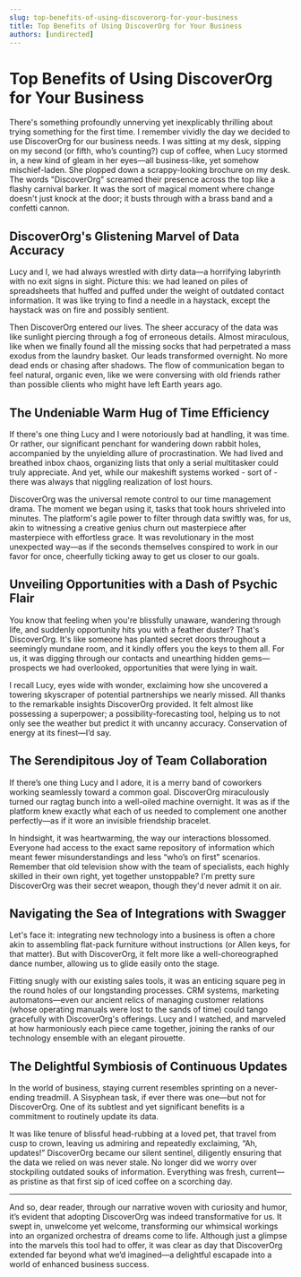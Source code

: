 ```yaml
---
slug: top-benefits-of-using-discoverorg-for-your-business
title: Top Benefits of Using DiscoverOrg for Your Business
authors: [undirected]
---
```



# Top Benefits of Using DiscoverOrg for Your Business

There's something profoundly unnerving yet inexplicably thrilling about trying something for the first time. I remember vividly the day we decided to use DiscoverOrg for our business needs. I was sitting at my desk, sipping on my second (or fifth, who’s counting?) cup of coffee, when Lucy stormed in, a new kind of gleam in her eyes—all business-like, yet somehow mischief-laden. She plopped down a scrappy-looking brochure on my desk. The words "DiscoverOrg" screamed their presence across the top like a flashy carnival barker. It was the sort of magical moment where change doesn't just knock at the door; it busts through with a brass band and a confetti cannon.

## DiscoverOrg's Glistening Marvel of Data Accuracy

Lucy and I, we had always wrestled with dirty data—a horrifying labyrinth with no exit signs in sight. Picture this: we had leaned on piles of spreadsheets that huffed and puffed under the weight of outdated contact information. It was like trying to find a needle in a haystack, except the haystack was on fire and possibly sentient.

Then DiscoverOrg entered our lives. The sheer accuracy of the data was like sunlight piercing through a fog of erroneous details. Almost miraculous, like when we finally found all the missing socks that had perpetrated a mass exodus from the laundry basket. Our leads transformed overnight. No more dead ends or chasing after shadows. The flow of communication began to feel natural, organic even, like we were conversing with old friends rather than possible clients who might have left Earth years ago.

## The Undeniable Warm Hug of Time Efficiency

If there's one thing Lucy and I were notoriously bad at handling, it was time. Or rather, our significant penchant for wandering down rabbit holes, accompanied by the unyielding allure of procrastination. We had lived and breathed inbox chaos, organizing lists that only a serial multitasker could truly appreciate. And yet, while our makeshift systems worked - sort of - there was always that niggling realization of lost hours.

DiscoverOrg was the universal remote control to our time management drama. The moment we began using it, tasks that took hours shriveled into minutes. The platform's agile power to filter through data swiftly was, for us, akin to witnessing a creative genius churn out masterpiece after masterpiece with effortless grace. It was revolutionary in the most unexpected way—as if the seconds themselves conspired to work in our favor for once, cheerfully ticking away to get us closer to our goals.

## Unveiling Opportunities with a Dash of Psychic Flair

You know that feeling when you're blissfully unaware, wandering through life, and suddenly opportunity hits you with a feather duster? That's DiscoverOrg. It's like someone has planted secret doors throughout a seemingly mundane room, and it kindly offers you the keys to them all. For us, it was digging through our contacts and unearthing hidden gems—prospects we had overlooked, opportunities that were lying in wait.

I recall Lucy, eyes wide with wonder, exclaiming how she uncovered a towering skyscraper of potential partnerships we nearly missed. All thanks to the remarkable insights DiscoverOrg provided. It felt almost like possessing a superpower; a possibility-forecasting tool, helping us to not only see the weather but predict it with uncanny accuracy. Conservation of energy at its finest—I’d say. 

## The Serendipitous Joy of Team Collaboration

If there’s one thing Lucy and I adore, it is a merry band of coworkers working seamlessly toward a common goal. DiscoverOrg miraculously turned our ragtag bunch into a well-oiled machine overnight. It was as if the platform knew exactly what each of us needed to complement one another perfectly—as if it wore an invisible friendship bracelet.

In hindsight, it was heartwarming, the way our interactions blossomed. Everyone had access to the exact same repository of information which meant fewer misunderstandings and less “who’s on first” scenarios. Remember that old television show with the team of specialists, each highly skilled in their own right, yet together unstoppable? I'm pretty sure DiscoverOrg was their secret weapon, though they'd never admit it on air.

## Navigating the Sea of Integrations with Swagger

Let's face it: integrating new technology into a business is often a chore akin to assembling flat-pack furniture without instructions (or Allen keys, for that matter). But with DiscoverOrg, it felt more like a well-choreographed dance number, allowing us to glide easily onto the stage.

Fitting snugly with our existing sales tools, it was an enticing square peg in the round holes of our longstanding processes. CRM systems, marketing automatons—even our ancient relics of managing customer relations (whose operating manuals were lost to the sands of time) could tango gracefully with DiscoverOrg's offerings. Lucy and I watched, and marveled at how harmoniously each piece came together, joining the ranks of our technology ensemble with an elegant pirouette.

## The Delightful Symbiosis of Continuous Updates

In the world of business, staying current resembles sprinting on a never-ending treadmill. A Sisyphean task, if ever there was one—but not for DiscoverOrg. One of its subtlest and yet significant benefits is a commitment to routinely update its data.

It was like tenure of blissful head-rubbing at a loved pet, that travel from cusp to crown, leaving us admiring and repeatedly exclaiming, “Ah, updates!” DiscoverOrg became our silent sentinel, diligently ensuring that the data we relied on was never stale. No longer did we worry over stockpiling outdated souks of information. Everything was fresh, current—as pristine as that first sip of iced coffee on a scorching day.

----

And so, dear reader, through our narrative woven with curiosity and humor, it’s evident that adopting DiscoverOrg was indeed transformative for us. It swept in, unwelcome yet welcome, transforming our whimsical workings into an organized orchestra of dreams come to life. Although just a glimpse into the marvels this tool had to offer, it was clear as day that DiscoverOrg extended far beyond what we’d imagined—a delightful escapade into a world of enhanced business success.